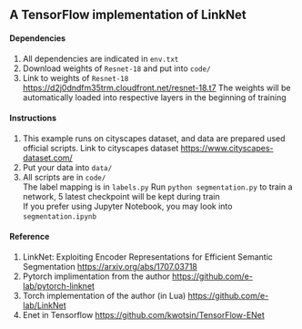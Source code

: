 ## A TensorFlow implementation of LinkNet


#### Dependencies
1. All dependencies are indicated in `env.txt`
2. Download weights of `Resnet-18` and put into `code/`
3. Link to weights of `Resnet-18`
    https://d2j0dndfm35trm.cloudfront.net/resnet-18.t7
   The weights will be automatically loaded into respective layers in the beginning of training

#### Instructions
1. This example runs on cityscapes dataset, and data are prepared used official scripts. Link to cityscapes dataset https://www.cityscapes-dataset.com/
2. Put your data into `data/`   
3. All scripts are in `code/`  
The label mapping is in `labels.py`
Run `python segmentation.py` to train a network, 5 latest checkpoint will be kept during train  
If you prefer using Jupyter Notebook, you may look into `segmentation.ipynb`

#### Reference

1. LinkNet: Exploiting Encoder Representations for Efficient Semantic Segmentation https://arxiv.org/abs/1707.03718  
2. Pytorch implimentation from the author https://github.com/e-lab/pytorch-linknet  
3. Torch implementation of the author (in Lua) https://github.com/e-lab/LinkNet  
4. Enet in Tensorflow https://github.com/kwotsin/TensorFlow-ENet